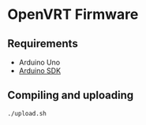 # OpenVRT Firmware

## Requirements

- Arduino Uno
- [Arduino SDK](https://www.arduino.cc/en/Main/Software)


## Compiling and uploading

```bash
./upload.sh
```
